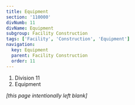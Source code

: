 ```yaml
---
title: Equipment
section: '110000'
divNumb: 11
divName: Equipment
subgroup: Facility Construction
tags: ['Facility', 'Construction', 'Equipment']
navigation:
  key: Equipment
  parent: Facility Construction
  order: 11
---
```


   1. Division 11
   1. Equipment

*[this page intentionally left blank]*

